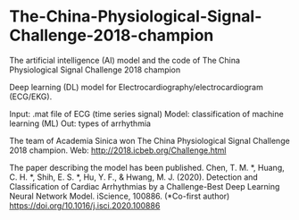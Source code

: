# The-China-Physiological-Signal-Challenge-2018-champion

The artificial intelligence (AI) model and the code of The China Physiological Signal Challenge 2018 champion

Deep learning (DL) model for Electrocardiography/electrocardiogram (ECG/EKG). 

Input: .mat file of ECG (time series signal)
Model: classification of machine learning (ML)
Out: types of arrhythmia

The team of Academia Sinica won The China Physiological Signal Challenge 2018 champion.
Web: http://2018.icbeb.org/Challenge.html

The paper describing the model has been published.
Chen, T. M. *, Huang, C. H. *, Shih, E. S. *, Hu, Y. F., & Hwang, M. J. (2020). Detection and Classification of Cardiac Arrhythmias by a Challenge-Best Deep Learning Neural Network Model. iScience, 100886. (*Co-first author)
https://doi.org/10.1016/j.isci.2020.100886
